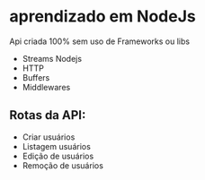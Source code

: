 # aprendizado em NodeJs

Api criada 100% sem uso de Frameworks ou libs

- Streams Nodejs
- HTTP
- Buffers
- Middlewares

## Rotas da API:
- Criar usuários
- Listagem usuários
- Edição de usuários
- Remoção de usuários
